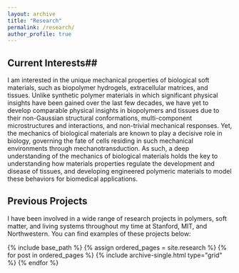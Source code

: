 ```yaml
---
layout: archive
title: "Research"
permalink: /research/
author_profile: true
---
```


## Current Interests##

I am interested in the unique mechanical properties of biological soft materials, such as biopolymer hydrogels, extracellular matrices, and tissues. Unlike synthetic polymer materials in which significant physical insights have been gained over the last few decades, we have yet to develop comparable physical insights in biopolymers and tissues due to their non-Gaussian structural conformations, multi-component microstructures and interactions, and non-trivial mechanical responses. Yet, the mechanics of biological materials are known to play a decisive role in biology, governing the fate of cells residing in such mechanical environments through mechanotransduction. As such, a deep understanding of the mechanics of biological materials holds the key to understanding how materials properties regulate the development and disease of tissues, and developing engineered polymeric materials to model these behaviors for biomedical applications. 

## Previous Projects ##

I have been involved in a wide range of research projects in polymers, soft matter, and living systems throughout my time at Stanford, MIT, and Northwestern. You can find examples of these projects below:

{% include base_path %}
{% assign ordered_pages = site.research %}
{% for post in ordered_pages %} {% include archive-single.html type="grid" %} {% endfor %}

